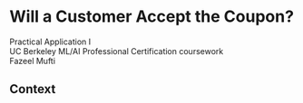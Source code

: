 # Will a Customer Accept the Coupon?
<p align='rigth'>
Practical Application I<br>
UC Berkeley ML/AI Professional Certification coursework<br>
Fazeel Mufti
</p>

## Context
        
